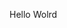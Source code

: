 Hello Wolrd






































































































































































































































































































































































































































































































































































































































































































































































































































































































































































































































































































































































































































































































































































































































































































































































































































































































































































































































































































































































































































































































































































































































































































































































































































































































































































































































































































































































































































































































































































































































































































































































































































































































































































































































































































































































































































































































































































































































































































































































































































































































































































































































































































































































































































































































































































































































































































